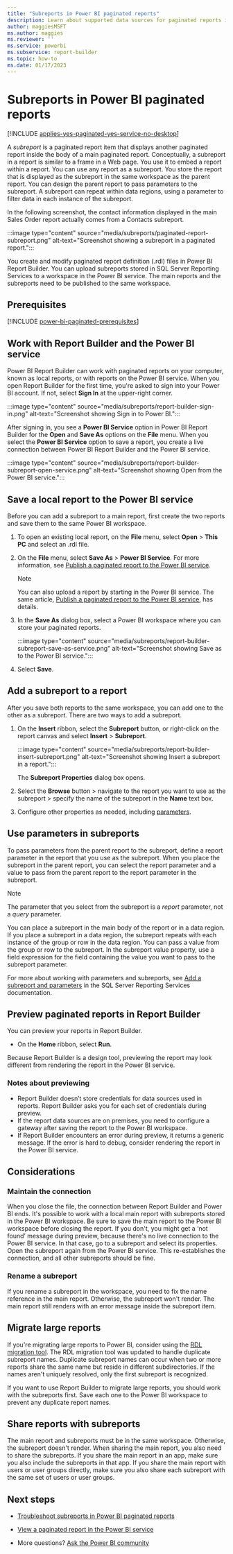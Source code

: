 ```yaml
---
title: "Subreports in Power BI paginated reports"
description: Learn about supported data sources for paginated reports in the Power BI service.
author: maggiesMSFT
ms.author: maggies
ms.reviewer: ''
ms.service: powerbi
ms.subservice: report-builder
ms.topic: how-to
ms.date: 01/17/2023
---
```


# Subreports in Power BI paginated reports

[!INCLUDE [applies-yes-paginated-yes-service-no-desktop](../includes/applies-yes-paginated-yes-service-no-desktop.md)] 

A *subreport* is a paginated report item that displays another paginated report inside the body of a main paginated report. Conceptually, a subreport in a report is similar to a frame in a Web page. You use it to embed a report within a report. You can use any report as a subreport. You store the report that is displayed as the subreport in the same workspace as the parent report. You can design the parent report to pass parameters to the subreport. A subreport can repeat within data regions, using a parameter to filter data in each instance of the subreport.  

In the following screenshot, the contact information displayed in the main Sales Order report actually comes from a Contacts subreport.  
  
:::image type="content" source="media/subreports/paginated-report-subreport.png" alt-text="Screenshot showing a subreport in a paginated report.":::
  
You create and modify paginated report definition (.rdl) files in Power BI Report Builder. You can upload subreports stored in SQL Server Reporting Services to a workspace in the Power BI service. The main reports and the subreports need to be published to the same workspace. 

## Prerequisites 

[!INCLUDE [power-bi-paginated-prerequisites](../includes/power-bi-paginated-prerequisites.md)]
 
## Work with Report Builder and the Power BI service

Power BI Report Builder can work with paginated reports on your computer, known as local reports, or with reports on the Power BI service.  When you open Report Builder for the first time, you're asked to sign into your Power BI account. If not, select **Sign In** at the upper-right corner.

:::image type="content" source="media/subreports/report-builder-sign-in.png" alt-text="Screenshot showing Sign in to Power BI.":::

After signing in, you see a **Power BI Service** option in Power BI Report Builder for the **Open** and **Save As** options on the **File** menu. When you select the **Power BI Service** option to save a report, you create a live connection between Power BI Report Builder and the Power BI service. 

:::image type="content" source="media/subreports/report-builder-subreport-open-service.png" alt-text="Screenshot showing Open from the Power BI service.":::

## Save a local report to the Power BI service

Before you can add a subreport to a main report, first create the two reports and save them to the same Power BI workspace.

1. To open an existing local report, on the **File** menu, select **Open** > **This PC** and select an .rdl file.  

2. On the **File** menu, select **Save As** > **Power BI Service**. For more information, see [Publish a paginated report to the Power BI service](paginated-reports-save-to-power-bi-service.md).

    > [!NOTE]
    > You can also upload a report by starting in the Power BI service. The same article, [Publish a paginated report to the Power BI service](paginated-reports-save-to-power-bi-service.md), has details.

3. In the **Save As** dialog box, select a Power BI workspace where you can store your paginated reports.

    :::image type="content" source="media/subreports/report-builder-subreport-save-as-service.png" alt-text="Screenshot showing Save as to the Power BI service.":::

4. Select **Save**.

## Add a subreport to a report

After you save both reports to the same workspace, you can add one to the other as a subreport. There are two ways to add a subreport.

1. On the **Insert** ribbon, select the **Subreport** button, or right-click on the report canvas and select **Insert** > **Subreport**.

    :::image type="content" source="media/subreports/report-builder-insert-subreport.png" alt-text="Screenshot showing Insert a subreport in a report.":::

    The **Subreport Properties** dialog box opens.  

2. Select the **Browse** button > navigate to the report you want to use as the subreport > specify the name of the subreport in the **Name** text box.

3. Configure other properties as needed, including [parameters](#use-parameters-in-subreports).

## Use parameters in subreports  

To pass parameters from the parent report to the subreport, define a report parameter in the report that you use as the subreport. When you place the subreport in the parent report, you can select the report parameter and a value to pass from the parent report to the report parameter in the subreport.  
  
> [!NOTE]  
> The parameter that you select from the subreport is a *report* parameter, not a *query* parameter.  
  
You can place a subreport in the main body of the report or in a data region. If you place a subreport in a data region, the subreport repeats with each instance of the group or row in the data region. You can pass a value from the group or row to the subreport. In the subreport value property, use a field expression for the field containing the value you want to pass to the subreport parameter.  
  
For more about working with parameters and subreports, see [Add a subreport and parameters](/sql/reporting-services/report-design/add-a-subreport-and-parameters-report-builder-and-ssrs) in the SQL Server Reporting Services documentation.  

## Preview paginated reports in Report Builder

You can preview your reports in Report Builder.

- On the **Home** ribbon, select **Run**. 

Because Report Builder is a design tool, previewing the report may look different from rendering the report in the Power BI service.

### Notes about previewing

- Report Builder doesn’t store credentials for data sources used in reports.  Report Builder asks you for each set of credentials during preview.  
- If the report data sources are on premises, you need to configure a gateway after saving the report to the Power BI workspace.
- If Report Builder encounters an error during preview, it returns a generic message.  If the error is hard to debug, consider rendering the report in the Power BI service.  

## Considerations

### Maintain the connection

When you close the file, the connection between Report Builder and Power BI ends. It's possible to work with a local main report with subreports stored in the Power BI workspace. Be sure to save the main report to the Power BI workspace before closing the report.  If you don't, you might get a ‘not found’ message during preview, because there's no live connection to the Power BI service.  In that case, go to a subreport and select its properties.  Open the subreport again from the Power BI service.  This re-establishes the connection, and all other subreports should be fine.

### Rename a subreport

If you rename a subreport in the workspace, you need to fix the name reference in the main report. Otherwise, the subreport won't render. The main report still renders with an error message inside the subreport item.

## Migrate large reports

If you're migrating large reports to Power BI, consider using the [RDL migration tool](../guidance/migrate-ssrs-reports-to-power-bi.md#migration-tool-for-previous-versions-of-sql-server). The RDL migration tool was updated to handle duplicate subreport names.  Duplicate subreport names can occur when two or more reports share the same name but reside in different subdirectories.  If the names aren't uniquely resolved, only the first subreport is recognized.

If you want to use Report Builder to migrate large reports, you should work with the subreports first. Save each one to the Power BI workspace to prevent any duplicate report names.

## Share reports with subreports

The main report and subreports must be in the same workspace. Otherwise, the subreport doesn't render. When sharing the main report, you also need to share the subreports. If you share the main report in an app, make sure you also include the subreports in that app. If you share the main report with users or user groups directly, make sure you also share each subreport with the same set of users or user groups.
  
## Next steps

- [Troubleshoot subreports in Power BI paginated reports](subreports-troubleshoot.md)

- [View a paginated report in the Power BI service](../consumer/paginated-reports-view-power-bi-service.md)

- More questions? [Ask the Power BI community](https://community.powerbi.com/)